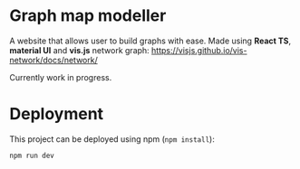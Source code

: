 # Graph map modeller

A website that allows user to build graphs with ease. Made using **React TS**, **material UI** and **vis.js** network graph:
https://visjs.github.io/vis-network/docs/network/

Currently work in progress. 

# Deployment

This project can be deployed using npm (`npm install`):

```
npm run dev
```

